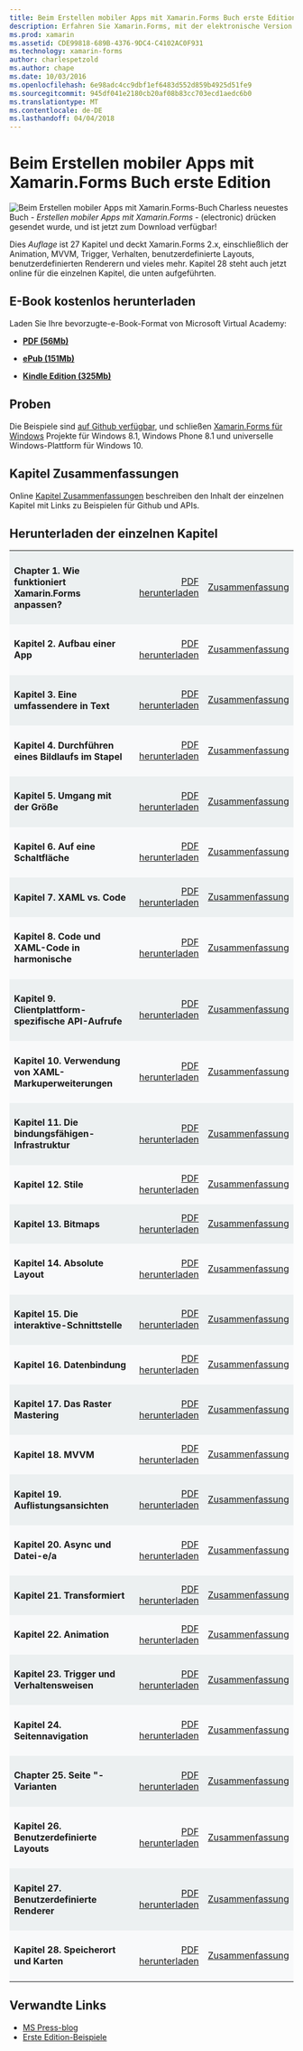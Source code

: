 ```yaml
---
title: Beim Erstellen mobiler Apps mit Xamarin.Forms Buch erste Edition
description: Erfahren Sie Xamarin.Forms, mit der elektronische Version des Buchs von Charles Petzold Mobile Apps erstellen.
ms.prod: xamarin
ms.assetid: CDE99818-689B-4376-9DC4-C4102AC0F931
ms.technology: xamarin-forms
author: charlespetzold
ms.author: chape
ms.date: 10/03/2016
ms.openlocfilehash: 6e98adc4cc9dbf1ef6483d552d859b4925d51fe9
ms.sourcegitcommit: 945df041e2180cb20af08b83cc703ecd1aedc6b0
ms.translationtype: MT
ms.contentlocale: de-DE
ms.lasthandoff: 04/04/2018
---
```

# <a name="creating-mobile-apps-with-xamarinforms-book-first-edition"></a>Beim Erstellen mobiler Apps mit Xamarin.Forms Buch erste Edition

<p><img src="Images/Cover-sml.png" title="Beim Erstellen mobiler Apps mit Xamarin.Forms-Buch" align="left" />Charless neuestes Buch - <i>Erstellen mobiler Apps mit Xamarin.Forms</i> - (electronic) drücken gesendet wurde, und ist jetzt zum Download verfügbar!</p>

Dies *Auflage* ist 27 Kapitel und deckt Xamarin.Forms&nbsp;2.x, einschließlich der Animation, MVVM, Trigger, Verhalten, benutzerdefinierte Layouts, benutzerdefinierten Renderern und vieles mehr.
Kapitel 28 steht auch jetzt online für die einzelnen Kapitel, die unten aufgeführten.

## <a name="download-ebook-for-free"></a>E-Book kostenlos herunterladen

Laden Sie Ihre bevorzugte-e-Book-Format von Microsoft Virtual Academy:

*    [**PDF (56Mb)**](https://aka.ms/xamebook)

*    [**ePub (151Mb)**](https://aka.ms/xamebook/epub)

*    [**Kindle Edition (325Mb)**](https://aka.ms/xamebook/mobi)

## <a name="samples"></a>Proben

Die Beispiele sind [auf Github verfügbar](https://github.com/xamarin/xamarin-forms-book-samples), und schließen [Xamarin.Forms für Windows](~/xamarin-forms/platform/windows/index.md) Projekte für Windows 8.1, Windows Phone 8.1 und universelle Windows-Plattform für Windows 10.

## <a name="chapter-summaries"></a>Kapitel Zusammenfassungen

Online [Kapitel Zusammenfassungen](summaries/index.md) beschreiben den Inhalt der einzelnen Kapitel mit Links zu Beispielen für Github und APIs.

## <a name="download-individual-chapters"></a>Herunterladen der einzelnen Kapitel

<table style="border:0px; box-shadow:0 0px 0px" cellpadding="0" cellspacing="2" border="0" width="85%">
<tr style="background:#ecf0f1">
  <td style="border:0px;">
    <h4>Chapter 1. Wie funktioniert Xamarin.Forms anpassen?</h4>
  </td>
  <td style="border:0px;" align="right"><a href="https://download.xamarin.com/developer/xamarin-forms-book/XamarinFormsBook-Ch01-Apr2016.pdf">PDF herunterladen</a> </td>
  <td style="border:0px;" align="right"><a href="summaries/chapter01.md">Zusammenfassung</a></td>
</tr>
<tr style="background:#f8f9fa">
  <td style="border:0px;">
    <h4>Kapitel 2. Aufbau einer App</h4>
  </td>
  <td style="border:0px;" align="right"><a href="https://download.xamarin.com/developer/xamarin-forms-book/XamarinFormsBook-Ch02-Apr2016.pdf">PDF herunterladen</a> </td>
  <td style="border:0px;" align="right"><a href="summaries/chapter02.md">Zusammenfassung</a></td>
</tr>
<tr style="background:#ecf0f1">
  <td style="border:0px;">
    <h4>Kapitel 3. Eine umfassendere in Text</h4>
  </td>
  <td style="border:0px;" align="right"><a href="https://download.xamarin.com/developer/xamarin-forms-book/XamarinFormsBook-Ch03-Apr2016.pdf">PDF herunterladen</a> </td>
  <td style="border:0px;" align="right"><a href="summaries/chapter03.md">Zusammenfassung</a></td>
</tr>
<tr style="background:#f8f9fa">
  <td style="border:0px;">
    <h4>Kapitel 4. Durchführen eines Bildlaufs im Stapel</h4>
  </td>
  <td style="border:0px;" align="right"><a href="https://download.xamarin.com/developer/xamarin-forms-book/XamarinFormsBook-Ch04-Apr2016.pdf">PDF herunterladen</a> </td>
  <td style="border:0px;" align="right"><a href="summaries/chapter04.md">Zusammenfassung</a></td>
</tr>
<tr style="background:#ecf0f1">
  <td style="border:0px;">
    <h4>Kapitel 5. Umgang mit der Größe</h4>
  </td>
  <td style="border:0px;" align="right"><a href="https://download.xamarin.com/developer/xamarin-forms-book/XamarinFormsBook-Ch05-Apr2016.pdf">PDF herunterladen</a> </td>
  <td style="border:0px;" align="right"><a href="summaries/chapter05.md">Zusammenfassung</a></td>
</tr>
<tr style="background:#f8f9fa">
  <td style="border:0px;">
    <h4>Kapitel 6. Auf eine Schaltfläche</h4>
  </td>
  <td style="border:0px;" align="right"><a href="https://download.xamarin.com/developer/xamarin-forms-book/XamarinFormsBook-Ch06-Apr2016.pdf">PDF herunterladen</a> </td>
  <td style="border:0px;" align="right"><a href="summaries/chapter06.md">Zusammenfassung</a></td>
</tr>
<tr style="background:#ecf0f1">
  <td style="border:0px;">
    <h4>Kapitel 7. XAML vs. Code</h4>
  </td>
  <td style="border:0px;" align="right"><a href="https://download.xamarin.com/developer/xamarin-forms-book/XamarinFormsBook-Ch07-Apr2016.pdf">PDF herunterladen</a> </td>
  <td style="border:0px;" align="right"><a href="summaries/chapter07.md">Zusammenfassung</a></td>
</tr>
<tr style="background:#f8f9fa">
  <td style="border:0px;">
    <h4>Kapitel 8. Code und XAML-Code in harmonische</h4>
  </td>
  <td style="border:0px;" align="right"><a href="https://download.xamarin.com/developer/xamarin-forms-book/XamarinFormsBook-Ch08-Apr2016.pdf">PDF herunterladen</a> </td>
  <td style="border:0px;" align="right"><a href="summaries/chapter08.md">Zusammenfassung</a></td>
</tr>
<tr style="background:#ecf0f1">
  <td style="border:0px;">
    <h4>Kapitel 9. Clientplattform-spezifische API-Aufrufe</h4>
  </td>
  <td style="border:0px;" align="right"><a href="https://download.xamarin.com/developer/xamarin-forms-book/XamarinFormsBook-Ch09-Apr2016.pdf">PDF herunterladen</a> </td>
  <td style="border:0px;" align="right"><a href="summaries/chapter09.md">Zusammenfassung</a></td>
</tr>
<tr style="background:#f8f9fa">
  <td style="border:0px;">
    <h4>Kapitel 10. Verwendung von XAML-Markuperweiterungen</h4>
  </td>
  <td style="border:0px;" align="right"><a href="https://download.xamarin.com/developer/xamarin-forms-book/XamarinFormsBook-Ch10-Apr2016.pdf">PDF herunterladen</a> </td>
  <td style="border:0px;" align="right"><a href="summaries/chapter10.md">Zusammenfassung</a></td>
</tr>
<tr style="background:#ecf0f1">
  <td style="border:0px;">
    <h4>Kapitel 11. Die bindungsfähigen-Infrastruktur</h4>
  </td>
  <td style="border:0px;" align="right"><a href="https://download.xamarin.com/developer/xamarin-forms-book/XamarinFormsBook-Ch11-Apr2016.pdf">PDF herunterladen</a> </td>
  <td style="border:0px;" align="right"><a href="summaries/chapter11.md">Zusammenfassung</a></td>
</tr>
<tr style="background:#f8f9fa">
  <td style="border:0px;">
    <h4>Kapitel 12. Stile</h4>
  </td>
  <td style="border:0px;" align="right"><a href="https://download.xamarin.com/developer/xamarin-forms-book/XamarinFormsBook-Ch12-Apr2016.pdf">PDF herunterladen</a> </td>
  <td style="border:0px;" align="right"><a href="summaries/chapter12.md">Zusammenfassung</a></td>
</tr>
<tr style="background:#ecf0f1">
  <td style="border:0px;">
    <h4>Kapitel 13. Bitmaps</h4>
  </td>
  <td style="border:0px;" align="right"><a href="https://download.xamarin.com/developer/xamarin-forms-book/XamarinFormsBook-Ch13-Apr2016.pdf">PDF herunterladen</a> </td>
  <td style="border:0px;" align="right"><a href="summaries/chapter13.md">Zusammenfassung</a></td>
</tr>
<tr style="background:#f8f9fa">
  <td style="border:0px;">
    <h4>Kapitel 14. Absolute Layout</h4>
  </td>
  <td style="border:0px;" align="right"><a href="https://download.xamarin.com/developer/xamarin-forms-book/XamarinFormsBook-Ch14-Apr2016.pdf">PDF herunterladen</a> </td>
  <td style="border:0px;" align="right"><a href="summaries/chapter14.md">Zusammenfassung</a></td>
</tr>
<tr style="background:#ecf0f1">
  <td style="border:0px;">
    <h4>Kapitel 15. Die interaktive-Schnittstelle</h4>
  </td>
  <td style="border:0px;" align="right"><a href="https://download.xamarin.com/developer/xamarin-forms-book/XamarinFormsBook-Ch15-Apr2016.pdf">PDF herunterladen</a> </td>
  <td style="border:0px;" align="right"><a href="summaries/chapter15.md">Zusammenfassung</a></td>
</tr>
<tr style="background:#f8f9fa">
  <td style="border:0px;">
    <h4>Kapitel 16. Datenbindung</h4>
  </td>
  <td style="border:0px;" align="right"><a href="https://download.xamarin.com/developer/xamarin-forms-book/XamarinFormsBook-Ch16-Apr2016.pdf">PDF herunterladen</a> </td>
  <td style="border:0px;" align="right"><a href="summaries/chapter16.md">Zusammenfassung</a></td>
</tr>
<tr style="background:#ecf0f1">
  <td style="border:0px;">
    <h4>Kapitel 17. Das Raster Mastering</h4>
  </td>
  <td style="border:0px;" align="right"><a href="https://download.xamarin.com/developer/xamarin-forms-book/XamarinFormsBook-Ch17-Apr2016.pdf">PDF herunterladen</a> </td>
  <td style="border:0px;" align="right"><a href="summaries/chapter17.md">Zusammenfassung</a></td></tr>
<tr style="background:#f8f9fa">
  <td style="border:0px;">
    <h4>Kapitel 18. MVVM</h4>
  </td>
  <td style="border:0px;" align="right"><a href="https://download.xamarin.com/developer/xamarin-forms-book/XamarinFormsBook-Ch18-Apr2016.pdf">PDF herunterladen</a> </td>
  <td style="border:0px;" align="right"><a href="summaries/chapter18.md">Zusammenfassung</a></td></tr>
<tr style="background:#ecf0f1">
  <td style="border:0px;">
    <h4>Kapitel 19. Auflistungsansichten</h4>
  </td>
  <td style="border:0px;" align="right"><a href="https://download.xamarin.com/developer/xamarin-forms-book/XamarinFormsBook-Ch19-Apr2016.pdf">PDF herunterladen</a> </td>
  <td style="border:0px;" align="right"><a href="summaries/chapter19.md">Zusammenfassung</a></td></tr>
<tr style="background:#f8f9fa">
  <td style="border:0px;">
    <h4>Kapitel 20. Async und Datei-e/a</h4>
  </td>
  <td style="border:0px;" align="right"><a href="https://download.xamarin.com/developer/xamarin-forms-book/XamarinFormsBook-Ch20-Apr2016.pdf">PDF herunterladen</a> </td>
  <td style="border:0px;" align="right"><a href="summaries/chapter20.md">Zusammenfassung</a></td></tr>
<tr style="background:#ecf0f1">
  <td style="border:0px;">
    <h4>Kapitel 21. Transformiert</h4>
  </td>
  <td style="border:0px;" align="right"><a href="https://download.xamarin.com/developer/xamarin-forms-book/XamarinFormsBook-Ch21-Apr2016.pdf">PDF herunterladen</a> </td>
  <td style="border:0px;" align="right"><a href="summaries/chapter21.md">Zusammenfassung</a></td></tr>
</tr>
<tr style="background:#f8f9fa">
  <td style="border:0px;">
    <h4>Kapitel 22. Animation</h4>
  </td>
  <td style="border:0px;" align="right"><a href="https://download.xamarin.com/developer/xamarin-forms-book/XamarinFormsBook-Ch22-Apr2016.pdf">PDF herunterladen</a> </td>
  <td style="border:0px;" align="right"><a href="summaries/chapter22.md">Zusammenfassung</a></td></tr>
</tr>
<tr style="background:#ecf0f1">
  <td style="border:0px;">
    <h4>Kapitel 23. Trigger und Verhaltensweisen</h4>
  </td>
  <td style="border:0px;" align="right"><a href="https://download.xamarin.com/developer/xamarin-forms-book/XamarinFormsBook-Ch23-Apr2016.pdf">PDF herunterladen</a> </td>
  <td style="border:0px;" align="right"><a href="summaries/chapter23.md">Zusammenfassung</a></td></tr>
</tr>
<tr style="background:#f8f9fa">
  <td style="border:0px;">
    <h4>Kapitel 24. Seitennavigation</h4>
  </td>
  <td style="border:0px;" align="right"><a href="https://download.xamarin.com/developer/xamarin-forms-book/XamarinFormsBook-Ch24-Apr2016.pdf">PDF herunterladen</a> </td>
  <td style="border:0px;" align="right"><a href="summaries/chapter24.md">Zusammenfassung</a></td></tr>
</tr>
<tr style="background:#ecf0f1">
  <td style="border:0px;">
    <h4>Chapter 25. Seite "-Varianten</h4>
  </td>
  <td style="border:0px;" align="right"><a href="https://download.xamarin.com/developer/xamarin-forms-book/XamarinFormsBook-Ch25-Apr2016.pdf">PDF herunterladen</a> </td>
  <td style="border:0px;" align="right"><a href="summaries/chapter25.md">Zusammenfassung</a></td></tr>
</tr>
<tr style="background:#f8f9fa">
  <td style="border:0px;">
    <h4>Kapitel 26. Benutzerdefinierte Layouts</h4>
  </td>
  <td style="border:0px;" align="right"><a href="https://download.xamarin.com/developer/xamarin-forms-book/XamarinFormsBook-Ch26-Apr2016.pdf">PDF herunterladen</a> </td>
  <td style="border:0px;" align="right"><a href="summaries/chapter26.md">Zusammenfassung</a></td></tr>
</tr>
<tr style="background:#ecf0f1">
  <td style="border:0px;">
    <h4>Kapitel 27. Benutzerdefinierte Renderer</h4>
  </td>
  <td style="border:0px;" align="right"><a href="https://download.xamarin.com/developer/xamarin-forms-book/XamarinFormsBook-Ch27-Apr2016.pdf">PDF herunterladen</a> </td>
  <td style="border:0px;" align="right"><a href="summaries/chapter27.md">Zusammenfassung</a></td></tr>
</tr>
<tr style="background:#f8f9fa">
  <td style="border:0px;">
    <h4>Kapitel 28. Speicherort und Karten</h4>
  </td>
  <td style="border:0px;" align="right"><a href="https://download.xamarin.com/developer/xamarin-forms-book/XamarinFormsBook-Ch28-Aug2016.pdf">PDF herunterladen</a> </td>
  <td style="border:0px;" align="right"><a href="summaries/chapter28.md">Zusammenfassung</a></td></tr>
</tr>
</table>



## <a name="related-links"></a>Verwandte Links

- [MS Press-blog](https://blogs.msdn.microsoft.com/microsoft_press/2016/03/31/free-ebook-creating-mobile-apps-with-xamarin-forms/)
- [Erste Edition-Beispiele](https://github.com/xamarin/xamarin-forms-book-samples)

